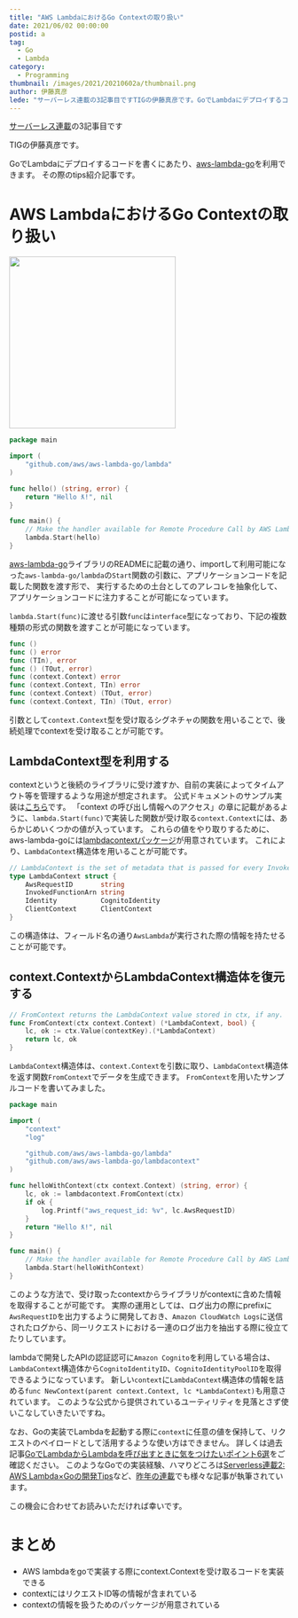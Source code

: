 ```yaml
---
title: "AWS LambdaにおけるGo Contextの取り扱い"
date: 2021/06/02 00:00:00
postid: a
tag:
  - Go
  - Lambda
category:
  - Programming
thumbnail: /images/2021/20210602a/thumbnail.png
author: 伊藤真彦
lede: "サーバーレス連載の3記事目ですTIGの伊藤真彦です。GoでLambdaにデプロイするコードを書くにあたり、aws-lambda-goを利用できます。その際のtips紹介記事です。"
---
```


[サーバーレス連載](/articles/20210531a/)の3記事目です

TIGの伊藤真彦です。

GoでLambdaにデプロイするコードを書くにあたり、[aws-lambda-go](https://github.com/aws/aws-lambda-go)を利用できます。
その際のtips紹介記事です。

# AWS LambdaにおけるGo Contextの取り扱い

<img src="/images/2021/20210602a/lambda-39473.png" alt="" title="Clker-Free-Vector-ImagesによるPixabayからの画像" width="300" height="310" loading="lazy">

```go main.go
package main

import (
	"github.com/aws/aws-lambda-go/lambda"
)

func hello() (string, error) {
	return "Hello ƛ!", nil
}

func main() {
	// Make the handler available for Remote Procedure Call by AWS Lambda
	lambda.Start(hello)
}
```

[aws-lambda-go](https://github.com/aws/aws-lambda-go)ライブラリのREADMEに記載の通り、importして利用可能になった`aws-lambda-go/lambda`の`Start`関数の引数に、アプリケーションコードを記載した関数を渡す形で、
実行するための土台としてのアレコレを抽象化して、アプリケーションコードに注力することが可能になっています。

`lambda.Start(func)`に渡せる引数`func`は`interface`型になっており、下記の複数種類の形式の関数を渡すことが可能になっています。

```go
func ()
func () error
func (TIn), error
func () (TOut, error)
func (context.Context) error
func (context.Context, TIn) error
func (context.Context) (TOut, error)
func (context.Context, TIn) (TOut, error)
```

引数として`context.Context`型を受け取るシグネチャの関数を用いることで、後続処理でcontextを受け取ることが可能です。

## LambdaContext型を利用する

contextというと後続のライブラリに受け渡すか、自前の実装によってタイムアウト等を管理するような用途が想定されます。
公式ドキュメントのサンプル実装は[こちら](https://docs.aws.amazon.com/ja_jp/lambda/latest/dg/golang-context.html)です。
「context の呼び出し情報へのアクセス」の章に記載があるように、`lambda.Start(func)`で実装した関数が受け取る`context.Context`には、あらかじめいくつかの値が入っています。
これらの値をやり取りするために、aws-lambda-goには[lambdacontextパッケージ](https://github.com/aws/aws-lambda-go/blob/master/lambdacontext/context.go)が用意されています。
これにより、`LambdaContext`構造体を用いることが可能です。

```go
// LambdaContext is the set of metadata that is passed for every Invoke.
type LambdaContext struct {
	AwsRequestID       string
	InvokedFunctionArn string
	Identity           CognitoIdentity
	ClientContext      ClientContext
}
```

この構造体は、フィールド名の通り`AwsLambda`が実行された際の情報を持たせることが可能です。

## context.ContextからLambdaContext構造体を復元する

```go
// FromContext returns the LambdaContext value stored in ctx, if any.
func FromContext(ctx context.Context) (*LambdaContext, bool) {
	lc, ok := ctx.Value(contextKey).(*LambdaContext)
	return lc, ok
}
```

`LambdaContext`構造体は、`context.Context`を引数に取り、`LambdaContext`構造体を返す関数`FromContext`でデータを生成できます。
`FromContext`を用いたサンプルコードを書いてみました。

```go main.go
package main

import (
	"context"
	"log"

	"github.com/aws/aws-lambda-go/lambda"
	"github.com/aws/aws-lambda-go/lambdacontext"
)

func helloWithContext(ctx context.Context) (string, error) {
	lc, ok := lambdacontext.FromContext(ctx)
	if ok {
		log.Printf("aws_request_id: %v", lc.AwsRequestID)
	}
	return "Hello ƛ!", nil
}

func main() {
	// Make the handler available for Remote Procedure Call by AWS Lambda
	lambda.Start(helloWithContext)
}
```

このような方法で、受け取ったcontextからライブラリがcontextに含めた情報を取得することが可能です。
実際の運用としては、ログ出力の際にprefixに`AwsRequestID`を出力するように開発しておき、`Amazon CloudWatch Logs`に送信されたログから、同一リクエストにおける一連のログ出力を抽出する際に役立てたりしています。

lambdaで開発したAPIの認証認可に`Amazon Cognito`を利用している場合は、`LambdaContext`構造体から`CognitoIdentityID`、`CognitoIdentityPoolID`を取得できるようになっています。
新しい`context`に`LambdaContext`構造体の情報を詰める`func NewContext(parent context.Context, lc *LambdaContext)`も用意されています。
このような公式から提供されているユーティリティを見落とさず使いこなしていきたいですね。

なお、Goの実装でLambdaを起動する際に`context`に任意の値を保持して、リクエストのペイロードとして活用するような使い方はできません。
詳しくは過去記事[GoでLambdaからLambdaを呼び出すときに気をつけたいポイント6選](https://future-architect.github.io/articles/20201112/)をご確認ください。
このようなGoでの実装経験、ハマりどころは[Serverless連載2: AWS Lambda×Goの開発Tips](https://future-architect.github.io/articles/20200326/)など、[昨年の連載](https://future-architect.github.io/tags/Serverless%E9%80%A3%E8%BC%89/)でも様々な記事が執筆されています。

この機会に合わせてお読みいただければ幸いです。

# まとめ

* AWS lambdaをgoで実装する際にcontext.Contextを受け取るコードを実装できる
* contextにはリクエストID等の情報が含まれている
* contextの情報を扱うためのパッケージが用意されている
